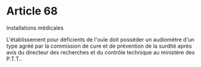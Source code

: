 # Article 68

Installations médicales

L'établissement pour déficients de l'ouïe doit posséder un audiomètre d'un type agréé par la commission de cure et de prévention de la surdité après avis du directeur des recherches et du contrôle technique au ministère des P.T.T..
